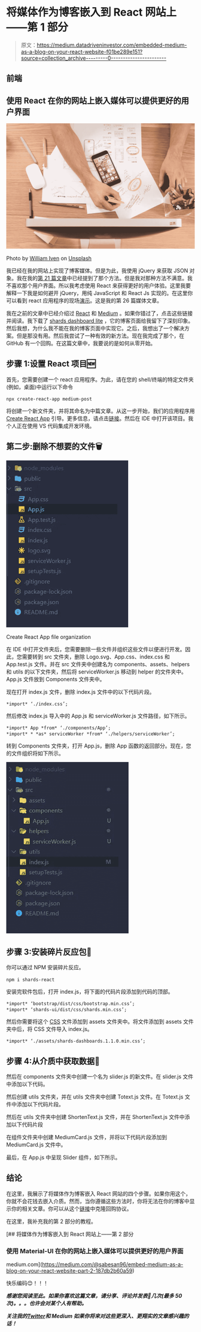 # 将媒体作为博客嵌入到 React 网站上——第 1 部分

> 原文：<https://medium.datadriveninvestor.com/embedded-medium-as-a-blog-on-your-react-website-f01be289e151?source=collection_archive---------0----------------------->

## 前端

## 使用 React 在你的网站上嵌入媒体可以提供更好的用户界面

![](img/cf81030f5bebfb47f5a4a0f8e014249f.png)

Photo by [William Iven](https://unsplash.com/@firmbee?utm_source=unsplash&utm_medium=referral&utm_content=creditCopyText) on [Unsplash](https://unsplash.com/s/photos/blog?utm_source=unsplash&utm_medium=referral&utm_content=creditCopyText)

我已经在我的网站上实现了博客媒体。但是为此，我使用 jQuery 来获取 JSON 对象。我在我的[第 21 篇文章](https://medium.com/datadriveninvestor/embed-medium-as-a-blog-on-your-site-54a1b49cbe16#9ee4)中已经提到了那个方法。但是我对那种方法不满意。我不喜欢那个用户界面。所以我考虑使用 React 来获得更好的用户体验。这里我要解释一下我是如何避开 jQuery，用纯 JavaScript 和 React Js 实现的。在这里你可以看到 react 应用程序的现场[演示](https://react-medium-blog.firebaseapp.com/)。这是我的第 26 篇媒体文章。

我在之前的文章中已经介绍过 [React](https://towardsdatascience.com/react-best-practices-804def6d5215) 和 [Medium](https://link.medium.com/7gxBkDc151) 。如果你错过了，点击这些链接并阅读。我下载了 [shards dashboard lite](https://designrevision.com/downloads/shards-dashboard-lite-react/?ref=madewithreact) ，它的博客页面给我留下了深刻印象。然后我想，为什么我不能在我的博客页面中实现它。之后，我想出了一个解决方案。但是那没有用。然后我尝试了一种有效的新方法。现在我完成了那个，在 GitHub 有一个回购。在这篇文章中，我要说的是如何从零开始。

## 步骤 1:设置 React 项目🆕

首先，您需要创建一个 react 应用程序。为此，请在您的 shell/终端的特定文件夹(例如，桌面)中运行以下命令

```
npx create-react-app medium-post
```

将创建一个新文件夹，并将其命名为中篇文章。从这一步开始，我们的应用程序用 [Create React App](https://github.com/facebook/create-react-app) 引导。更多信息，请点击[链接](https://github.com/facebook/create-react-app)。然后在 IDE 中打开该项目。我个人正在使用 VS 代码集成开发环境。

## 第二步:删除不想要的文件🗑️

![](img/35edca41b61687ac15935a5f458b485e.png)

Create React App file organization

在 IDE 中打开文件夹后，您需要删除一些文件并组织这些文件以便进行开发。因此，您需要转到 src 文件夹，删除 Logo.svg、App.css、index.css 和 App.test.js 文件。并在 src 文件夹中创建名为 components、assets、helpers 和 utils 的以下文件夹，然后将 serviceWorker.js 移动到 helper 的文件夹中。App.js 文件放到 Components 文件夹中。

现在打开 index.js 文件，删除 index.js 文件中的以下代码片段。

```
*import* ‘./index.css’;
```

然后修改 index.js 导入中的 App.js 和 serviceWorker.js 文件路径，如下所示。

```
*import* App *from* ‘./components/App’;
*import* * *as* serviceWorker *from* ‘./helpers/serviceWorker’;
```

转到 Components 文件夹，打开 App.js，删除 App 函数的返回部分。现在，您的文件组织将如下所示。

![](img/a75a34e359bc77b0bc511d866f7c9b20.png)

## 步骤 3:安装碎片反应包🔄

你可以通过 NPM 安装碎片反应。

`npm i shards-react`

安装完软件包后，打开 index.js，将下面的代码片段添加到代码的顶部。

```
*import* ‘bootstrap/dist/css/bootstrap.min.css’;
*import* ‘shards-ui/dist/css/shards.min.css’;
```

然后你需要将这个 [CSS](https://github.com/sabesansathananthan/React-Medium-Blog/blob/master/src/assets/shards-dashboards.1.1.0.min.css) 文件添加到 assets 文件夹中。将文件添加到 assets 文件夹中后，将 CSS 文件导入 index.js。

```
*import* ‘./assets/shards-dashboards.1.1.0.min.css’;
```

## 步骤 4:从介质中获取数据🔗

然后在 components 文件夹中创建一个名为 slider.js 的新文件。在 slider.js 文件中添加以下代码。

然后创建 utils 文件夹，并在 utils 文件夹中创建 Totext.js 文件。在 Totext.js 文件中添加以下代码片段。

然后在 utils 文件夹中创建 ShortenText.js 文件，并在 ShortenText.js 文件中添加以下代码片段

在组件文件夹中创建 MediumCard.js 文件，并将以下代码片段添加到 MediumCard.js 文件中。

最后，在 App.js 中呈现 Slider 组件，如下所示。

## 结论

在这里，我展示了将媒体作为博客嵌入 React 网站的四个步骤。如果你用这个，你就不会花钱去嵌入介质。然而，当你遵循这些方法时，你将无法在你的博客中显示你的相关文章。你可以从这个[链接](https://github.com/sabesansathananthan/React-Medium-Blog)中克隆回购协议。

在这里，我补充我的第 2 部分的教程。

[](https://medium.com/@sabesan96/embed-medium-as-a-blog-on-your-react-website-part-2-187db2b60a59) [## 将媒体作为博客嵌入到 React 网站上——第 2 部分

### 使用 Material-UI 在你的网站上嵌入媒体可以提供更好的用户界面

medium.com](https://medium.com/@sabesan96/embed-medium-as-a-blog-on-your-react-website-part-2-187db2b60a59) 

快乐编码😊！！！

***感谢您阅读至此。如果你喜欢这篇文章，请分享、评论并发表👏几次(最多 50 次)。。。也许会对某个人有帮助。***

***关注我的***[***Twitter***](https://twitter.com/TheSabesan)***和 Medium 如果你将来对这些更深入、更翔实的文章感兴趣的话！***